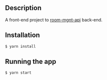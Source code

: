 ## Description

A front-end project to [room-mgnt-api](https://github.com/Jonathansoufer/room-mgnt-api) back-end.

## Installation


```bash
$ yarn install
```

## Running the app

```bash
$ yarn start
```
